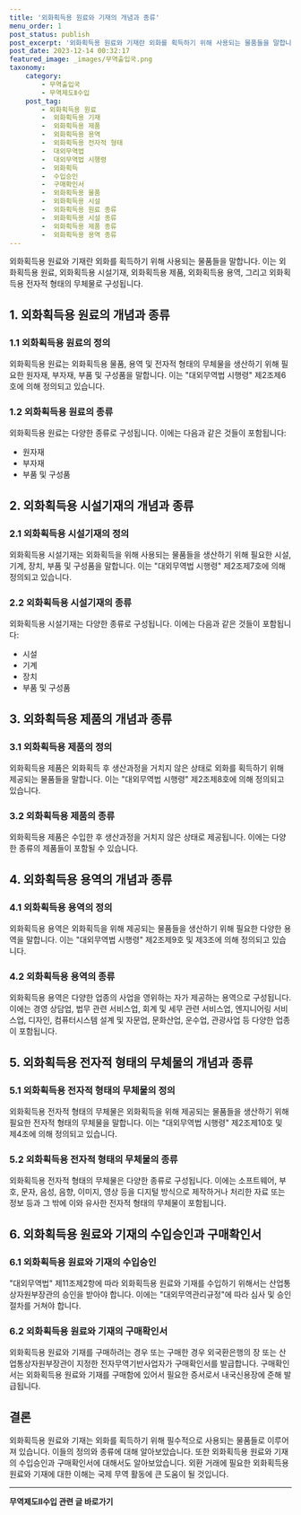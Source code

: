 ```yaml
---
title: '외화획득용 원료와 기재의 개념과 종류'
menu_order: 1
post_status: publish
post_excerpt: '외화획득용 원료와 기재란 외화를 획득하기 위해 사용되는 물품들을 말합니다. 이는 외화획득용 원료, 외화획득용 시설기재, 외화획득용 제품, 외화획득용 용역, 그리고 외화획득용 전자적 형태의 무체물로 구성됩니다.'
post_date: 2023-12-14 00:32:17
featured_image: _images/무역출입국.png
taxonomy:
    category:
        - 무역출입국
        - 무역제도Ⅱ수입
    post_tag:
        - 외화획득용 원료
        -  외화획득용 기재
        -  외화획득용 제품
        -  외화획득용 용역
        -  외화획득용 전자적 형태
        -  대외무역법
        -  대외무역법 시행령
        -  외화획득
        -  수입승인
        -  구매확인서
        -  외화획득용 물품
        -  외화획득용 시설
        -  외화획득용 원료 종류
        -  외화획득용 시설 종류
        -  외화획득용 제품 종류
        -  외화획득용 용역 종류
---
```



외화획득용 원료와 기재란 외화를 획득하기 위해 사용되는 물품들을 말합니다. 이는 외화획득용 원료, 외화획득용 시설기재, 외화획득용 제품, 외화획득용 용역, 그리고 외화획득용 전자적 형태의 무체물로 구성됩니다. 

## 1. 외화획득용 원료의 개념과 종류

### 1.1 외화획득용 원료의 정의

외화획득용 원료는 외화획득용 물품, 용역 및 전자적 형태의 무체물을 생산하기 위해 필요한 원자재, 부자재, 부품 및 구성품을 말합니다. 이는 "대외무역법 시행령" 제2조제6호에 의해 정의되고 있습니다.

### 1.2 외화획득용 원료의 종류

외화획득용 원료는 다양한 종류로 구성됩니다. 이에는 다음과 같은 것들이 포함됩니다:
- 원자재
- 부자재
- 부품 및 구성품

## 2. 외화획득용 시설기재의 개념과 종류

### 2.1 외화획득용 시설기재의 정의

외화획득용 시설기재는 외화획득을 위해 사용되는 물품들을 생산하기 위해 필요한 시설, 기계, 장치, 부품 및 구성품을 말합니다. 이는 "대외무역법 시행령" 제2조제7호에 의해 정의되고 있습니다.

### 2.2 외화획득용 시설기재의 종류

외화획득용 시설기재는 다양한 종류로 구성됩니다. 이에는 다음과 같은 것들이 포함됩니다:
- 시설
- 기계
- 장치
- 부품 및 구성품

## 3. 외화획득용 제품의 개념과 종류

### 3.1 외화획득용 제품의 정의

외화획득용 제품은 외화획득 후 생산과정을 거치지 않은 상태로 외화를 획득하기 위해 제공되는 물품들을 말합니다. 이는 "대외무역법 시행령" 제2조제8호에 의해 정의되고 있습니다.

### 3.2 외화획득용 제품의 종류

외화획득용 제품은 수입한 후 생산과정을 거치지 않은 상태로 제공됩니다. 이에는 다양한 종류의 제품들이 포함될 수 있습니다.

## 4. 외화획득용 용역의 개념과 종류

### 4.1 외화획득용 용역의 정의

외화획득용 용역은 외화획득을 위해 제공되는 물품들을 생산하기 위해 필요한 다양한 용역을 말합니다. 이는 "대외무역법 시행령" 제2조제9호 및 제3조에 의해 정의되고 있습니다.

### 4.2 외화획득용 용역의 종류

외화획득용 용역은 다양한 업종의 사업을 영위하는 자가 제공하는 용역으로 구성됩니다. 이에는 경영 상담업, 법무 관련 서비스업, 회계 및 세무 관련 서비스업, 엔지니어링 서비스업, 디자인, 컴퓨터시스템 설계 및 자문업, 문화산업, 운수업, 관광사업 등 다양한 업종이 포함됩니다.

## 5. 외화획득용 전자적 형태의 무체물의 개념과 종류

### 5.1 외화획득용 전자적 형태의 무체물의 정의

외화획득용 전자적 형태의 무체물은 외화획득을 위해 제공되는 물품들을 생산하기 위해 필요한 전자적 형태의 무체물을 말합니다. 이는 "대외무역법 시행령" 제2조제10호 및 제4조에 의해 정의되고 있습니다.

### 5.2 외화획득용 전자적 형태의 무체물의 종류

외화획득용 전자적 형태의 무체물은 다양한 종류로 구성됩니다. 이에는 소프트웨어, 부호, 문자, 음성, 음향, 이미지, 영상 등을 디지털 방식으로 제작하거나 처리한 자료 또는 정보 등과 그 밖에 이와 유사한 전자적 형태의 무체물이 포함됩니다.

## 6. 외화획득용 원료와 기재의 수입승인과 구매확인서

### 6.1 외화획득용 원료와 기재의 수입승인

"대외무역법" 제11조제2항에 따라 외화획득용 원료와 기재를 수입하기 위해서는 산업통상자원부장관의 승인을 받아야 합니다. 이에는 "대외무역관리규정"에 따라 심사 및 승인 절차를 거쳐야 합니다.

### 6.2 외화획득용 원료와 기재의 구매확인서

외화획득용 원료와 기재를 구매하려는 경우 또는 구매한 경우 외국환은행의 장 또는 산업통상자원부장관이 지정한 전자무역기반사업자가 구매확인서를 발급합니다. 구매확인서는 외화획득용 원료와 기재를 구매함에 있어서 필요한 증서로서 내국신용장에 준해 발급됩니다.

## 결론

외화획득용 원료와 기재는 외화를 획득하기 위해 필수적으로 사용되는 물품들로 이루어져 있습니다. 이들의 정의와 종류에 대해 알아보았습니다. 또한 외화획득용 원료와 기재의 수입승인과 구매확인서에 대해서도 알아보았습니다. 외환 거래에 필요한 외화획득용 원료와 기재에 대한 이해는 국제 무역 활동에 큰 도움이 될 것입니다.
<!-- wp:separator -->
<hr class="wp-block-separator has-alpha-channel-opacity"/>
<!-- /wp:separator -->

<!-- wp:group {"backgroundColor":"base","layout":{"type":"constrained"}} -->
<div class="wp-block-group has-base-background-color has-background"><!-- wp:paragraph {"align":"center","fontSize":"medium"} -->
<p class="has-text-align-center has-large-font-size"><strong>무역제도Ⅱ수입 관련 글 바로가기</strong></p>
<!-- /wp:paragraph -->


<!-- wp:latest-posts
{"categories":[{"id":14432,"count":19,"description":"","link":"https://uknowlaw.com/category/%eb%ac%b4%ec%97%ad%ec%a0%9c%eb%8f%84%e2%85%b1%ec%88%98%ec%9e%85/","name":"무역제도Ⅱ수입","slug":"무역제도Ⅱ수입","taxonomy":"category","parent":0,"meta":[],"_links":{"self":[{"href":"https://uknowlaw.com/wp-json/wp/v2/categories/14432"}],"collection":[{"href":"https://uknowlaw.com/wp-json/wp/v2/categories"}],"about":[{"href":"https://uknowlaw.com/wp-json/wp/v2/taxonomies/category"}],"wp:post_type":[{"href":"https://uknowlaw.com/wp-json/wp/v2/posts?categories=14432"}],"curies":[{"name":"wp","href":"https://api.w.org/{rel}","templated":true}]}}],"postsToShow":100,"excerptLength":28,"postLayout":"grid","columns":2,"featuredImageAlign":"left","featuredImageSizeSlug":"large","fontSize":"small"} /--></div>
<!-- /wp:group -->